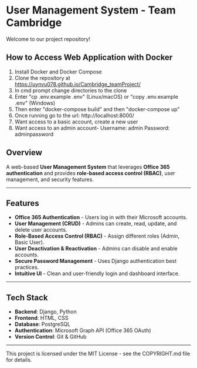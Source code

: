 # User Management System - Team Cambridge
Welcome to our project repository!


## How to Access Web Application with Docker
1. Install Docker and Docker Compose
2. Clone the repository at https://uynvu078.github.io/Cambridge_teamProject/
3. In cmd prompt change directories to the clone
4. Enter "cp .env.example .env" (Linux/macOS) or "copy .env.example .env" (Windows)
5. Then enter "docker-compose build" and then "docker-compose up"
6. Once running go to the url: http://localhost:8000/
7. Want access to a basic account, create a new user
8. Want access to an admin account- Username: admin   Password: adminpassword


## Overview
A web-based **User Management System** that leverages **Office 365 authentication** and provides **role-based access control (RBAC)**, user management, and security features.

---

## Features
- **Office 365 Authentication** - Users log in with their Microsoft accounts.  
- **User Management (CRUD)** - Admins can create, read, update, and delete user accounts.  
- **Role-Based Access Control (RBAC)** - Assign different roles (Admin, Basic User).  
- **User Deactivation & Reactivation** - Admins can disable and enable accounts.  
- **Secure Password Management** - Uses Django authentication best practices.  
- **Intuitive UI** - Clean and user-friendly login and dashboard interface.  

---

## Tech Stack
- **Backend**: Django, Python  
- **Frontend**: HTML, CSS  
- **Database**: PostgreSQL  
- **Authentication**: Microsoft Graph API (Office 365 OAuth)  
- **Version Control**: Git & GitHub  

---

This project is licensed under the MIT License - see the COPYRIGHT.md file for details.
